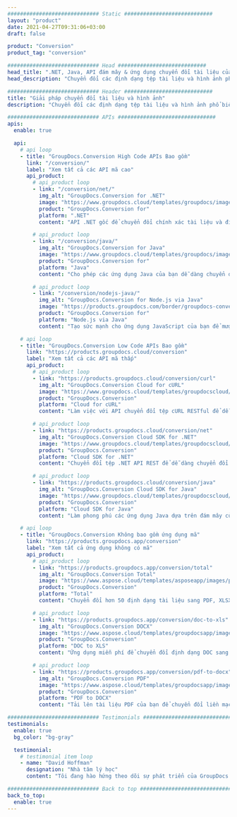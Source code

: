 ```yaml
---
############################# Static ############################
layout: "product"
date: 2021-04-27T09:31:06+03:00
draft: false

product: "Conversion"
product_tag: "conversion"

############################# Head ############################
head_title: ".NET, Java, API đám mây & ứng dụng chuyển đổi tài liệu của GroupDocs"
head_description: "Chuyển đổi các định dạng tệp tài liệu và hình ảnh phổ biến trên bất kỳ nền tảng nào với các giải pháp dựa trên ứng dụng và api."

############################# Header ############################
title: "Giải pháp chuyển đổi tài liệu và hình ảnh"
description: "Chuyển đổi các định dạng tệp tài liệu và hình ảnh phổ biến trên bất kỳ nền tảng nào với các giải pháp dựa trên ứng dụng và api."

############################# APIs ###############################
apis:
  enable: true

  api:
    # api loop
    - title: "GroupDocs.Conversion High Code APIs Bao gồm"
      link: "/conversion/"
      label: "Xem tất cả các API mã cao"
      api_product:
        # api_product loop
        - link: "/conversion/net/"
          img_alt: "GroupDocs.Conversion for .NET"
          image: "https://www.groupdocs.cloud/templates/groupdocs/images/product-logos/groupdocs-conversion-net.png"
          product: "GroupDocs.Conversion for"
          platform: ".NET"
          content: "API .NET gốc để chuyển đổi chính xác tài liệu và định dạng tệp hình ảnh trong bất kỳ loại ứng dụng .NET nào. Hỗ trợ thêm hình mờ hình ảnh trong khi chuyển đổi."

        # api_product loop
        - link: "/conversion/java/"
          img_alt: "GroupDocs.Conversion for Java"
          image: "https://www.groupdocs.cloud/templates/groupdocs/images/product-logos/groupdocs-conversion-java.png"
          product: "GroupDocs.Conversion for"
          platform: "Java"
          content: "Cho phép các ứng dụng Java của bạn dễ dàng chuyển đổi giữa tất cả các định dạng tài liệu tiêu chuẩn ngành bao gồm Microsoft Office, PDF, HTML, hình ảnh và nhiều định dạng khác."

        # api_product loop
        - link: "/conversion/nodejs-java/"
          img_alt: "GroupDocs.Conversion for Node.js via Java"
          image: "https://products.groupdocs.com/border/groupdocs-conversion-nodejs-java.svg"
          product: "GroupDocs.Conversion for"
          platform: "Node.js via Java"
          content: "Tạo sức mạnh cho ứng dụng JavaScript của bạn để mượt mà xử lý chuyển đổi giữa tất cả các định dạng tài liệu chính, chẳng hạn như Microsoft Office, PDF, HTML, hình ảnh và nhiều hơn nữa."

    # api loop
    - title: "GroupDocs.Conversion Low Code APIs Bao gồm"
      link: "https://products.groupdocs.cloud/conversion"
      label: "Xem tất cả các API mã thấp"
      api_product:
        # api_product loop
        - link: "https://products.groupdocs.cloud/conversion/curl"
          img_alt: "GroupDocs.Conversion Cloud for cURL"
          image: "https://www.groupdocs.cloud/templates/groupdocscloud/images/sdk/272x272/groupdocs_conversion-for-curl.png"
          product: "GroupDocs.Conversion"
          platform: "Cloud for cURL"
          content: "Làm việc với API chuyển đổi tệp cURL RESTful để dễ dàng chuyển đổi Microsoft Office, PDF, Email, Project, HTML và các định dạng tệp phổ biến khác trong các ứng dụng của bạn."

        # api_product loop
        - link: "https://products.groupdocs.cloud/conversion/net"
          img_alt: "GroupDocs.Conversion Cloud SDK for .NET"
          image: "https://www.groupdocs.cloud/templates/groupdocscloud/images/sdk/272x272/groupdocs_conversion-for-net.png"
          product: "GroupDocs.Conversion"
          platform: "Cloud SDK for .NET"
          content: "Chuyển đổi tệp .NET API REST để dễ dàng chuyển đổi Microsoft Office, PDF, Email, Dự án, HTML và các định dạng tệp phổ biến khác trên bất kỳ nền tảng nào sử dụng Cloud SDK."

        # api_product loop
        - link: "https://products.groupdocs.cloud/conversion/java"
          img_alt: "GroupDocs.Conversion Cloud SDK for Java"
          image: "https://www.groupdocs.cloud/templates/groupdocscloud/images/sdk/272x272/groupdocs_conversion-for-java.png"
          product: "GroupDocs.Conversion"
          platform: "Cloud SDK for Java"
          content: "Làm phong phú các ứng dụng Java dựa trên đám mây của bạn với các tính năng chuyển đổi tài liệu nâng cao trên bất kỳ nền tảng nào có khả năng gọi các API REST."

    # api loop
    - title: "GroupDocs.Conversion Không bao gồm ứng dụng mã"
      link: "https://products.groupdocs.app/conversion"
      label: "Xem tất cả ứng dụng không có mã"
      api_product:
        # api_product loop
        - link: "https://products.groupdocs.app/conversion/total"
          img_alt: "GroupDocs.Conversion Total"
          image: "https://www.aspose.cloud/templates/asposeapp/images/products/logo/aspose_conversion-app.png"
          product: "GroupDocs.Conversion"
          platform: "Total"
          content: "Chuyển đổi hơn 50 định dạng tài liệu sang PDF, XLSX, DOCX, XPS, HTML và hơn thế nữa."

        # api_product loop
        - link: "https://products.groupdocs.app/conversion/doc-to-xls"
          img_alt: "GroupDocs.Conversion DOCX"
          image: "https://www.aspose.cloud/templates/groupdocsapp/images/products/logo/groupdocs_words-app.png"
          product: "GroupDocs.Conversion"
          platform: "DOC to XLS"
          content: "Ứng dụng miễn phí để chuyển đổi định dạng DOC sang XLS từ bất kỳ trình duyệt web nào."

        # api_product loop
        - link: "https://products.groupdocs.app/conversion/pdf-to-docx"
          img_alt: "GroupDocs.Conversion PDF"
          image: "https://www.aspose.cloud/templates/groupdocsapp/images/products/logo/groupdocs_pdf-app.png"
          product: "GroupDocs.Conversion"
          platform: "PDF to DOCX"
          content: "Tải lên tài liệu PDF của bạn để chuyển đổi liền mạch sang định dạng Word (DOCX)."

############################# Testimonials ###############################
testimonials:
  enable: true
  bg_color: "bg-gray"

  testimonial:
    # testimonial item loop
    - name: "David Hoffman"
      designation: "Nhà tâm lý học"
      content: "Tôi đang hào hứng theo dõi sự phát triển của GroupDocs. Khả năng đáp ứng của toàn bộ nhóm của bạn đã giúp tôi rất nhiều, khi tôi nói chuyện với ai đó tại GroupDocs, tôi có thể đảm bảo rằng ai đó đang lắng nghe và làm cho mọi thứ diễn ra."

############################# Back to top ###############################
back_to_top:
  enable: true
---
```

